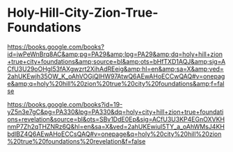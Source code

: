 # Holy-Hill-City-Zion-True-Foundations
https://books.google.com/books?id=jwPeWnBrq8AC&amp;pg=PA29&amp;lpg=PA29&amp;dq=holy+hill+zion+true+city+foundations&amp;source=bl&amp;ots=bHfTXD1AQJ&amp;sig=ACfU3U29oOHgI53fAXgwzrt2XihAdREeig&amp;hl=en&amp;sa=X&amp;ved=2ahUKEwjh35OW_K_oAhVOGjQIHW97AtwQ6AEwAHoECCwQAQ#v=onepage&amp;q=holy%20hill%20zion%20true%20city%20foundations&amp;f=false

https://books.google.com/books?id=19-yZ5n3e7gC&pg=PA330&lpg=PA330&dq=holy+city+hill+zion+true+foundations+revelation&source=bl&ots=SBv1DdE0Ep&sig=ACfU3U3KP4EGnOXVKHnmP7Zh2qTHZNRz6Q&hl=en&sa=X&ved=2ahUKEwiul5TY_a_oAhWMsJ4KHbdlBZ4Q6AEwAHoECCsQAQ#v=onepage&q=holy%20city%20hill%20zion%20true%20foundations%20revelation&f=false
